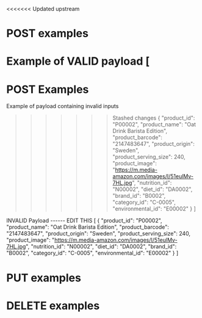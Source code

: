 <<<<<<< Updated upstream
# POST examples

Example of VALID payload
 [
=======
# POST Examples

Example of payload containing invalid inputs

>>>>>>> Stashed changes
    {
      "product_id": "P00002",
      "product_name": "Oat Drink Barista Edition",
      "product_barcode": "2147483647",
      "product_origin": "Sweden",
      "product_serving_size": 240,
      "product_image": "https://m.media-amazon.com/images/I/51eulMv-7HL.jpg",
      "nutrition_id": "N00002",
      "diet_id": "DA0002",
      "brand_id": "B0002",
      "category_id": "C-0005",
      "environmental_id": "E00002"
    }
  ]

  INVALID Payload
------ EDIT THIS
   [
    {
      "product_id": "P00002",
      "product_name": "Oat Drink Barista Edition",
      "product_barcode": "2147483647",
      "product_origin": "Sweden",
      "product_serving_size": 240,
      "product_image": "https://m.media-amazon.com/images/I/51eulMv-7HL.jpg",
      "nutrition_id": "N00002",
      "diet_id": "DA0002",
      "brand_id": "B0002",
      "category_id": "C-0005",
      "environmental_id": "E00002"
    }
  ]

# PUT examples

# DELETE examples
